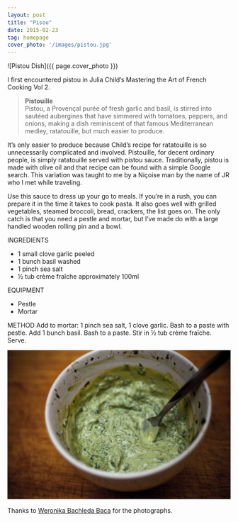 ```yaml
---
layout: post
title: "Pisou"
date: 2015-02-23
tag: homepage
cover_photo: '/images/pistou.jpg'
---
```

![Pistou Dish]({{ page.cover_photo }})

I first encountered pistou in Julia Child’s Mastering the Art of French Cooking Vol 2.

> **Pistouille**  
> Pistou, a Provençal purée of fresh garlic and basil, is stirred into sautéed aubergines that have simmered with tomatoes, peppers, and onions, making a dish reminiscent of that famous Mediterranean medley, ratatouille, but much easier to produce.

It’s only easier to produce because Child’s recipe for ratatouille is so unnecessarily complicated and involved. Pistouille, for decent ordinary people, is simply ratatouille served with pistou sauce. Traditionally, pistou is made with olive oil and that recipe can be found with a simple Google search. This variation was taught to me by a Niçoise man by the name of JR who I met while traveling.

Use this sauce to dress up your go to meals. If you’re in a rush, you can prepare it in the time it takes to cook pasta. It also goes well with grilled vegetables, steamed broccoli, bread, crackers, the list goes on. The only catch is that you need a pestle and mortar, but I’ve made do with a large handled wooden rolling pin and a bowl.

INGREDIENTS
*   1 small clove garlic <span class="ExtraInfo">peeled</span>
*   1 bunch basil <span class="ExtraInfo">washed</span>
*   1 pinch sea salt
*   ½ tub crème fraîche <span class="ExtraInfo">approximately 100ml</span>

EQUIPMENT
*   Pestle
*   Mortar

METHOD
Add to mortar: 1 pinch sea salt, 1 clove garlic. Bash to a paste with pestle. Add 1 bunch basil. Bash to a paste. Stir in ½ tub crème fraîche. Serve.

![Pistou Sauce](/images/pistou-sauce.jpg)

Thanks to [Weronika Bachleda Baca](http://ortarphotography.tumblr.com/) for the photographs.
